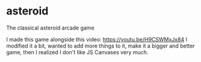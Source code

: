 # asteroid
The classical asteroid arcade game


I made this game alongside this video: https://youtu.be/H9CSWMxJx84
I modified it a bit, wanted to add more things to it, make it a bigger and better game, then I realized I don't like JS Canvases very much.
